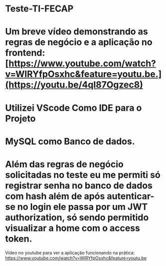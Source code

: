 # Teste-TI-FECAP
# Um breve vídeo demonstrando as regras de negócio e a aplicação no frontend:[https://www.youtube.com/watch?v=WIRYfpOsxhc&feature=youtu.be.](https://youtu.be/4qI87Ogzec8)
# Utilizei VScode Como IDE para o Projeto
# MySQL como Banco de dados.
# Além das regras de negócio solicitadas no teste eu me permiti só registrar senha no banco de dados com hash além de após autenticar-se no login ele passa por um JWT authorization, só sendo permitido visualizar a home com o access token.

Vídeo no youtube para ver a aplicação funcionando na prática: https://www.youtube.com/watch?v=WIRYfpOsxhc&feature=youtu.be
